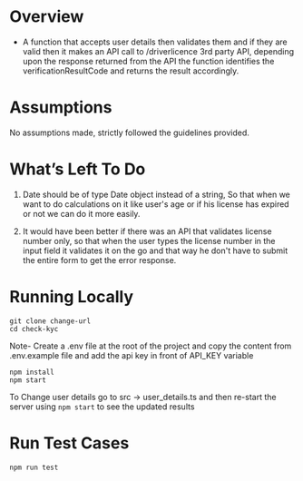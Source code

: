 # Overview

- A function that accepts user details then validates them and if they are valid then it makes an API call to /driverlicence 3rd party API, depending upon the response returned from the API the function identifies the verificationResultCode and returns the result accordingly.

# Assumptions
No assumptions made, strictly followed the guidelines provided.

# What’s Left To Do

1. Date should be of type Date object instead of a string, So that when we want to do
calculations on it like user's age or if his license has expired or not we can do it more
easily.

2. It would have been better if there was an API that validates license number only, so 
that when the user types the license number in the input field it validates it on the go and that way he don't have to submit the entire form to get the error response.

# Running Locally

```
git clone change-url
cd check-kyc
```

Note- Create a .env file at the root of the project and copy the content from 
.env.example file and add the api key in front of API_KEY variable

```
npm install
npm start
```

To Change user details go to src -> user_details.ts 
and then re-start the server using `npm start` to see the updated results

# Run Test Cases

```
npm run test
```